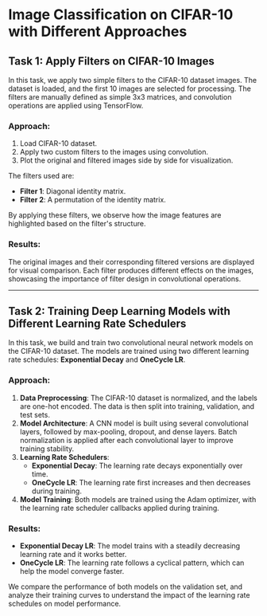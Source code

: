 # Image Classification on CIFAR-10 with Different Approaches

## Task 1: Apply Filters on CIFAR-10 Images
In this task, we apply two simple filters to the CIFAR-10 dataset images. The dataset is loaded, and the first 10 images are selected for processing. The filters are manually defined as simple 3x3 matrices, and convolution operations are applied using TensorFlow.

### Approach:
1. Load CIFAR-10 dataset.
2. Apply two custom filters to the images using convolution.
3. Plot the original and filtered images side by side for visualization.

The filters used are:
- **Filter 1**: Diagonal identity matrix.
- **Filter 2**: A permutation of the identity matrix.

By applying these filters, we observe how the image features are highlighted based on the filter's structure.

### Results:
The original images and their corresponding filtered versions are displayed for visual comparison. Each filter produces different effects on the images, showcasing the importance of filter design in convolutional operations.

---

## Task 2: Training Deep Learning Models with Different Learning Rate Schedulers

In this task, we build and train two convolutional neural network models on the CIFAR-10 dataset. The models are trained using two different learning rate schedules: **Exponential Decay** and **OneCycle LR**.

### Approach:
1. **Data Preprocessing**: The CIFAR-10 dataset is normalized, and the labels are one-hot encoded. The data is then split into training, validation, and test sets.
2. **Model Architecture**: A CNN model is built using several convolutional layers, followed by max-pooling, dropout, and dense layers. Batch normalization is applied after each convolutional layer to improve training stability.
3. **Learning Rate Schedulers**:
   - **Exponential Decay**: The learning rate decays exponentially over time.
   - **OneCycle LR**: The learning rate first increases and then decreases during training.
4. **Model Training**: Both models are trained using the Adam optimizer, with the learning rate scheduler callbacks applied during training.

### Results:
- **Exponential Decay LR**: The model trains with a steadily decreasing learning rate and it works better.
- **OneCycle LR**: The learning rate follows a cyclical pattern, which can help the model converge faster.

We compare the performance of both models on the validation set, and analyze their training curves to understand the impact of the learning rate schedules on model performance.
